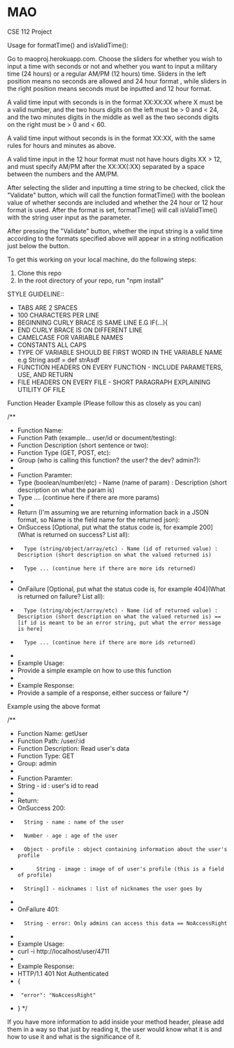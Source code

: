 # MAO
CSE 112 Project


Usage for formatTime() and isValidTime():

Go to maoproj.herokuapp.com.
Choose the sliders for whether you wish to input a time with seconds or 
not and whether you want to input a military time (24 hours) or a regular
AM/PM (12 hours) time. Sliders in the left position means no seconds are 
allowed and 24 hour format , while sliders in the right position means 
seconds must be inputted and 12 hour format. 

A valid time input with seconds is in the format XX:XX:XX where X must be 
a valid number, and the two hours digits on the left must be > 0 and < 
24, and the two minutes digits in the middle as well as the two seconds
digits on the right must be > 0 and < 60.

A valid time input without seconds is in the format XX:XX, with the same
rules for hours and minutes as above.

A valid time input in the 12 hour format must not have hours digits
XX > 12, and must specify AM/PM after the XX:XX(:XX) separated by a space
between the numbers and the AM/PM.

After selecting the slider and inputting a time string to be checked,
click the "Validate" button, which will call the function formatTime() 
with the boolean value of whether seconds are included and whether
the 24 hour or 12 hour format is used. After the format is set, formatTime() 
will call isValidTime() with the string user input as the parameter.

After pressing the "Validate" button, whether the input string is a valid
time according to the formats specified above will appear in a string
notification just below the button.
 
 
 
 
 
To get this working on your local machine, do the following steps:

1. Clone this repo
2. In the root directory of your repo, run "npm install"


STYLE GUIDELINE::

- TABS ARE 2 SPACES
- 100 CHARACTERS PER LINE
- BEGINNING CURLY BRACE IS SAME LINE E.G IF(...){
- END CURLY BRACE IS ON DIFFERENT LINE
- CAMELCASE FOR VARIABLE NAMES
- CONSTANTS ALL CAPS
- TYPE OF VARIABLE SHOULD BE FIRST WORD IN THE VARIABLE NAME e.g String asdf = def strAsdf
- FUNCTION HEADERS ON EVERY FUNCTION - INCLUDE PARAMETERS, USE, AND RETURN 
- FILE HEADERS ON EVERY FILE - SHORT PARAGRAPH EXPLAINING UTILITY OF FILE



Function Header Example (Please follow this as closely as you can)

/**
* Function Name:
* Function Path (example... user/id or document/testing):
* Function Description (short sentence or two):
* Function Type (GET, POST, etc): 
* Group (who is calling this function? the user? the dev? admin?):
* 
* Function Paramter:
*	Type (boolean/number/etc) - Name (name of param) : Description (short description on what the param is)
*	Type .... (continue here if there are more params)
*
* Return (I'm assuming we are returning information back in a JSON format, so Name is the field name for the returned json):
*	OnSuccess [Optional, put what the status code is, for example 200](What is returned on success? List all):
*		Type (string/object/array/etc) - Name (id of returned value) : Description (short description on what the valued returned is)
*		Type ... (continue here if there are more ids returned)
*
*   OnFailure [Optional, put what the status code is, for example 404](What is returned on failure? List all):
*		Type (string/object/array/etc) - Name (id of returned value) : Description (short description on what the valued returned is) == [if id is meant to be an error string, put what the error message is here]
*		Type ... (continue here if there are more ids returned)
*
* Example Usage:
*	Provide a simple example on how to use this function
*
* Example Response:
*	Provide a sample of a response, either success or failure
*/

Example using the above format

/**
* Function Name: getUser
* Function Path: /user/:id
* Function Description: Read user's data
* Function Type: GET
* Group: admin
* 
* Function Paramter:
*	String - id : user's id to read
*
* Return:
*	OnSuccess 200:
*		String - name : name of the user
*		Number - age : age of the user
*		Object - profile : object containing information about the user's profile
*			String - image : image of of user's profile (this is a field of profile)
*		String[] - nicknames : list of nicknames the user goes by
*
*   OnFailure 401:
*		String - error: Only admins can access this data == NoAccessRight
*
* Example Usage:
*	curl -i http://localhost/user/4711
*
* Example Response:
*	HTTP/1.1 401 Not Authenticated
*    {
*      "error": "NoAccessRight"
*    }
*/

If you have more information to add inside your method header, please add them in a way so that just by reading it, the user would know what it is and how to use it and what is the significance of it.
